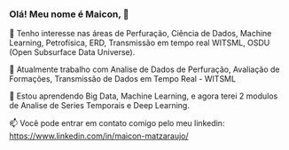 ### Olá! Meu nome é Maicon, 👋

 👀 Tenho interesse nas áreas de Perfuração, Ciência de Dados, Machine Learning, Petrofísica, ERD, Transmissão em tempo real WITSML, OSDU (Open Subsurface Data Universe).
 
 🔭 Atualmente trabalho com Analise de Dados de Perfuração, Avaliação de Formações, Transmissão de Dados em Tempo Real - WITSML
 
 🌱 Estou aprendendo Big Data, Machine Learning, e agora terei 2 modulos de Analise de Series Temporais e Deep Learning. 
 
 📫 Você pode entrar em contato comigo pelo meu linkedin: https://www.linkedin.com/in/maicon-matzaraujo/


<!--
**M-Matz/M-Matz** is a ✨ _special_ ✨ repository because its `README.md` (this file) appears on your GitHub profile.

Here are some ideas to get you started:

- 🔭 I’m currently working on ...
- 🌱 I’m currently learning ...
- 👯 I’m looking to collaborate on ...
- 🤔 I’m looking for help with ...
- 💬 Ask me about ...
- 📫 How to reach me: ...
- 😄 Pronouns: ...
- ⚡ Fun fact: ...
-->
